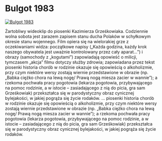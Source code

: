 Bulgot 1983 
=============
[![Bulgot 1983 ](http://vidos.pl/images/player.gif)](http://vidos.pl/bulgot-1983)

 Żartobliwy wideoklip do piosenki Kazimierza Grześkowiaka. Codziennie wolna sobota jest zarazem zapisem stanu ducha Polaków w schyłkowym okresie stanu wojennego. Film opiera się na wielorakiej grze z oczekiwaniami widza: początkowe napisy („Każda godzina, każdy krok naszego obywatela jest uważnie kontrolowany przez cały aparat...”) i obrazy (samochody z „kogutami”) zapowiadają opowieść o milicji, tymczasem „akcja” filmu dotyczy służby zdrowia; zapowiadana przez tekst piosenki historia chorób w rodzinie okazuje się opowieścią o alkoholizmie, przy czym niektóre wersy zostają wiernie przedstawione w obrazie (np. „Babka ciężko chora na lewą nogę/ Prawą nogą miesza zacier w wannie”); a rzekoma pochwała pracy pogotowia (lekarza pogotowia, przybywającego na pomoc rodzinie, a w istocie – zasiadającego z nią do picia, gra sam Grześkowiak) przekształca się w parodystyczny obraz cynicznej bylejakości, w jakiej pogrąża się życie rodaków.   ... piosenki historia chorób w rodzinie okazuje się opowieścią o alkoholizmie, przy czym niektóre wersy zostają wiernie przedstawione w obrazie (np. „Babka ciężko chora na lewą nogę/ Prawą nogą miesza zacier w wannie”); a rzekoma pochwała pracy pogotowia (lekarza pogotowia, przybywającego na pomoc rodzinie, a w istocie – zasiadającego z nią do picia, gra sam Grześkowiak) przekształca się w parodystyczny obraz cynicznej bylejakości, w jakiej pogrąża się życie rodaków.
